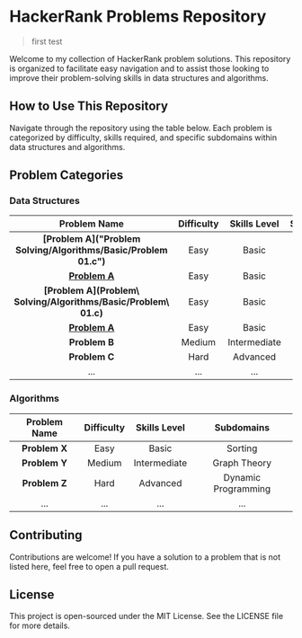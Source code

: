 # HackerRank Problems Repository

> first test

Welcome to my collection of HackerRank problem solutions. This repository is organized to facilitate easy navigation and to assist those looking to improve their problem-solving skills in data structures and algorithms.

## How to Use This Repository
Navigate through the repository using the table below. Each problem is categorized by difficulty, skills required, and specific subdomains within data structures and algorithms.

## Problem Categories
### Data Structures
| Problem Name | Difficulty | Skills Level | Subdomains |
|:------------:|:----------:|:------------:|:----------:|
| **[Problem A]("Problem Solving/Algorithms/Basic/Problem 01.c")** | Easy | Basic | Arrays |
| **[Problem A](Problem%20Solving/Algorithms/Basic/Problem%2001.c)** | Easy | Basic | Arrays |
| **[Problem A](Problem\ Solving/Algorithms/Basic/Problem\ 01.c)** | Easy | Basic | Arrays |
| **[Problem A](Problem\Solving/Algorithms/Basic/Problem\01.c)** | Easy | Basic | Arrays |
| **Problem B** | Medium | Intermediate | Linked Lists |
| **Problem C** | Hard | Advanced | Trees |
| ... | ... | ... | ... |

### Algorithms
| Problem Name | Difficulty | Skills Level | Subdomains |
|:------------:|:----------:|:------------:|:----------:|
| **Problem X** | Easy | Basic | Sorting |
| **Problem Y** | Medium | Intermediate | Graph Theory |
| **Problem Z** | Hard | Advanced | Dynamic Programming |
| ... | ... | ... | ... |

## Contributing
Contributions are welcome! If you have a solution to a problem that is not listed here, feel free to open a pull request.

## License
This project is open-sourced under the MIT License. See the LICENSE file for more details.
